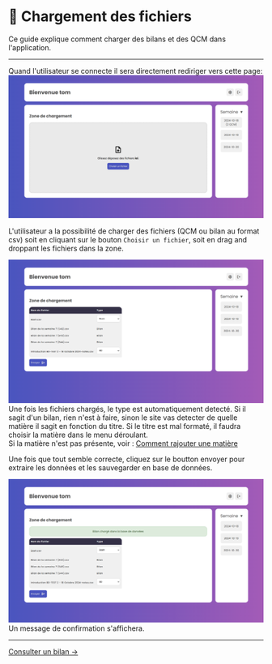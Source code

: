# 📂 Chargement des fichiers
Ce guide explique comment charger des bilans et des QCM dans l'application.

---

Quand l'utilisateur se connecte il sera directement rediriger vers cette page:
![Page d'accueil sans fichiers](images/upload_0.png)

L'utilisateur a la possibilité de charger des fichiers (QCM ou bilan au format csv) soit en cliquant sur le bouton ```Choisir un fichier```, soit en drag and droppant les fichiers dans la zone.

![Page d'accueil avec fichiers](images/upload_1.png)
Une fois les fichiers chargés, le type est automatiquement detecté. Si il sagit d'un bilan, rien n'est à faire, sinon le site vas detecter de quelle matière il sagit en fonction du titre. Si le titre est mal formaté, il faudra choisir la matière dans le menu déroulant.  
Si la matière n'est pas présente, voir : [Comment rajouter une matière](/settings)

Une fois que tout semble correcte, cliquez sur le boutton envoyer pour extraire les données et les sauvegarder en base de données.

![Page d'accueil avec message](images/upload_2.png)
Un message de confirmation s'affichera.

---
[Consulter un bilan →](/bilan)